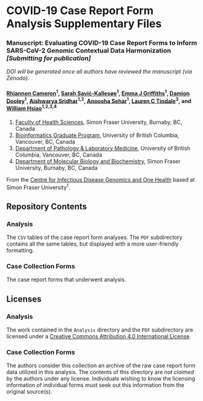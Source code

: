 # COVID-19 Case Report Form Analysis Supplementary Files

### Manuscript: Evaluating COVID-19 Case Report Forms to Inform SARS-CoV-2 Genomic Contextual Data Harmonization _[Submitting for publication]_

_DOI will be generated once all authors have reviewed the manuscript (via Zenodo)._

#### [Rhiannon Cameron](https://orcid.org/0000-0002-9578-0788)<sup>1</sup>, [Sarah Savić-Kallesøe](https://orcid.org/0000-0003-1329-8275)<sup>1</sup>, [Emma J Griffiths](https://orcid.org/0000-0002-1107-9135)<sup>1</sup>, [Damion Dooley](https://orcid.org/0000-0002-8844-9165)<sup>1</sup>, [Aishwarya Sridhar](https://orcid.org/0000-0002-4880-8311)<sup>1,2</sup>, [Anoosha Sehar](https://orcid.org/0000-0001-5275-8866)<sup>1</sup>, [Lauren C Tindale](https://orcid.org/0000-0001-7751-1042)<sup>3</sup>, and [William Hsiao](https://orcid.org/0000-0002-1342-4043)<sup>1,2,3,4</sup>

1. [Faculty of Health Sciences](https://www.sfu.ca/fhs.html), Simon Fraser University, Burnaby, BC, Canada
2. [Bioinformatics Graduate Program](https://www.bioinformatics.ubc.ca/), University of British Columbia, Vancouver, BC, Canada
3. [Department of Pathology & Laboratory Medicine](https://pathology.ubc.ca/), University of British Columbia, Vancouver, BC, Canada
4. [Department of Molecular Biology and Biochemistry](http://www.sfu.ca/mbb.html), Simon Fraser University, Burnaby, BC, Canada

From the [Centre for Infectious Disease Genomics and One Health](https://cidgoh.ca/) based at Simon Fraser University<sup>1</sup>.

## Repository Contents

### Analysis

The `CSV` tables of the case report form analyses. The `PDF` subdirectory contains all the same tables, but displayed with a more user-friendly formatting.

### Case Collection Forms

The case report forms that underwent analysis.

## Licenses

### Analysis

The work contained in the `Analysis` directory and the `PDF` subdirectory are licensed under a [Creative Commons Attribution 4.0 International License](http://creativecommons.org/licenses/by/4.0/).


### Case Collection Forms

The authors consider this collection an archive of the raw case report form data utilized in this analysis. The contents of this directory are _not claimed_ by the authors under any license. Individuals wishing to know the licensing information of individual forms must seek out this information from the original source(s).
